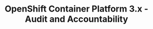 ---
permalink: /product-documents/ocp3/nist-800-53/au/
layout: control_family
title: OpenShift Container Platform 3.x - Audit and Accountability
category: Product Documents
lead: |
  Control responses for NIST 800-53 rev4.
subnav:
  data: components.ocp3.satisfies
  href: ['#%', control_key]
  text: control_key
product_info:
  name: OpenShift Container Platform 3.x
  opencontrol_component: ocp3
  control_family_shorthand: AU
---